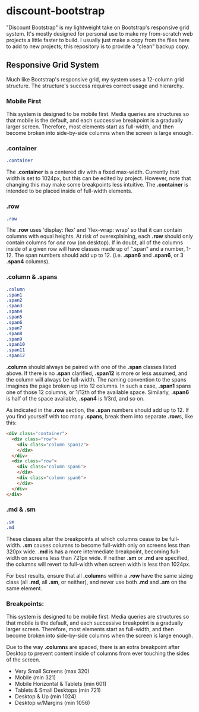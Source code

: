 # discount-bootstrap
"Discount Bootstrap" is my lightweight take on Bootstrap's responsive grid system. It's mostly designed for personal use to make my from-scratch web projects a little faster to build. I usually just make a copy from the files here to add to new projects; this repository is to provide a "clean" backup copy.

## Responsive Grid System
Much like Bootstrap's responsive grid, my system uses a 12-column grid structure. The structure's success requires correct usage and hierarchy.

### Mobile First
This system is designed to be mobile first. Media queries are structures so that mobile is the default, and each successive breakpoint is a gradually larger screen. Therefore, most elements start as full-width, and then become broken into side-by-side columns when the screen is large enough.

### .container
```css
.container
```
The **.container** is a centered div with a fixed max-width. Currently that width is set to 1024px, but this can be edited by project. However, note that changing this may make some breakpoints less intuitive. The **.container** is intended to be placed inside of full-width elements.

### .row

```css
.row
```
The **.row** uses 'display: flex' and 'flex-wrap: wrap' so that it can contain columns with equal heights. At risk of overexplaining, each **.row** should only contain columns for *one* row (on desktop). If in doubt, all of the columns inside of a given row will have classes made up of ".span" and a number, 1-12. The span numbers should add up to 12. (i.e. **.span6** and **.span6**, or 3 **.span4** columns).

### .column & .spans

```css
.column
.span1
.span2
.span3
.span4
.span5
.span6
.span7
.span8
.span9
.span10
.span11
.span12
```
**.column** should always be paired with one of the **.span** classes listed above. If there is no **.span** clarified, **.span12** is more or less assumed, and the column will always be full-width. The naming convention to the spans imagines the page broken up into 12 columns. In such a case, **.span1** spans one of those 12 columns, or 1/12th of the available space. Similarly, **.span6** is half of the space available, **.span4** is 1/3rd, and so on.

As indicated in the **.row** section, the **.span** numbers should add up to 12. If you find yourself with too many **.spans**, break them into separate **.row**s, like this:
```html
<div class="container">
  <div class="row">
    <div class="column span12">
    </div>
  </div>
  <div class="row">
    <div class="column span6">
    </div>
    <div class="column span6">
    </div>
  </div>
</div>
```

### .md & .sm
```css
.sm
.md
```
These classes alter the breakpoints at which columns cease to be full-width. **.sm** causes columns to become full-width only on screens less than 320px wide. **.md** is has a more intermediate breakpoint, becoming full-width on screens less than 721px wide. If neither **.sm** or **.md** are specified, the columns will revert to full-width when screen width is less than 1024px.

For best results, ensure that all **.column**s within a **.row** have the same sizing class (all **.md**, all **.sm**, or neither), and never use both **.md** and **.sm** on the same element.

### Breakpoints:
This system is designed to be mobile first. Media queries are structures so that mobile is the default, and each successive breakpoint is a gradually larger screen. Therefore, most elements start as full-width, and then become broken into side-by-side columns when the screen is large enough.

Due to the way **.column**s are spaced, there is an extra breakpoint after Desktop to prevent content inside of columns from ever touching the sides of the screen.

* Very Small Screens (max 320)
* Mobile (min 321)
* Mobile Horizontal & Tablets (min 601)
* Tablets & Small Desktops (min 721)
* Desktop & Up (min 1024)
* Desktop w/Margins (min 1056)

